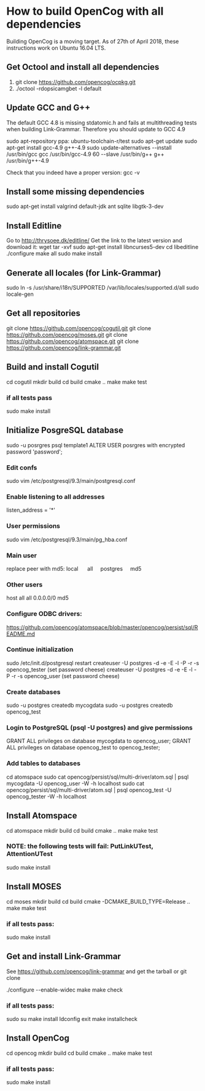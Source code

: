 # How to build OpenCog with all dependencies #

Building OpenCog is a moving target. As of 27th of April 2018, these instructions work on Ubuntu 16.04 LTS.

## Get Octool and install all dependencies

1. git clone https://github.com/opencog/ocpkg.git
2. ./octool -rdopsicamgbet -l default

## Update GCC and G++

The default GCC 4.8 is missing stdatomic.h and fails at multithreading tests when building Link-Grammar. Therefore you should update to GCC 4.9

sudo apt-repository ppa: ubuntu-toolchain-r/test
sudo apt-get update
sudo apt-get install gcc-4.9 g++-4.9
sudo update-alternatives --install /usr/bin/gcc gcc /usr/bin/gcc-4.9 60 --slave /usr/bin/g++ g++ /usr/bin/g++-4.9

Check that you indeed have a proper version: gcc -v


## Install some missing dependencies

sudo apt-get install valgrind default-jdk ant sqlite libgtk-3-dev

## Install Editline

Go to http://thrysoee.dk/editline/
Get the link to the latest version and download it: wget <link>
tar -xvf <tarball>
sudo apt-get install libncurses5-dev
cd libeditline
./configure
make all
sudo make install
  
## Generate all locales (for Link-Grammar)

sudo ln -s /usr/share/i18n/SUPPORTED /var/lib/locales/supported.d/all
sudo locale-gen

## Get all repositories
git clone https://github.com/opencog/cogutil.git
git clone https://github.com/opencog/moses.git
git clone https://github.com/opencog/atomspace.git
git clone https://github.com/opencog/link-grammar.git

## Build and install Cogutil

cd cogutil
mkdir build
cd build
cmake ..
make
make test

### if all tests pass
sudo make install

## Initialize PosgreSQL database

sudo -u posrgres psql template1
ALTER USER posrgres with encrypted password 'password';

### Edit confs
sudo vim /etc/postgresql/9.3/main/postgresql.conf

### Enable listening to all addresses
listen_address = '*'

### User permissions
sudo vim /etc/postgresql/9.3/main/pg_hba.conf

### Main user
replace peer with md5:
local      all     postgres     md5

### Other users
host all all 0.0.0.0/0 md5

### Configure ODBC drivers:

https://github.com/opencog/atomspace/blob/master/opencog/persist/sql/README.md

### Continue initialization

sudo /etc/init.d/postgresql restart
createuser -U postgres -d -e -E -l -P -r -s opencog_tester         (set password cheese)
createuser -U postgres -d -e -E -l -P -r -s opencog_user           (set password cheese)

### Create databases

sudo -u postgres createdb mycogdata
sudo -u postgres createdb opencog_test

### Login to PostgreSQL (psql -U postgres) and give permissions

GRANT ALL privileges on database mycogdata to opencog_user;
GRANT ALL privileges on database opencog_test to opencog_tester;

### Add tables to databases
cd atomspace
sudo cat opencog/persist/sql/multi-driver/atom.sql | psql mycogdata -U opencog_user -W -h localhost
sudo cat opencog/persist/sql/multi-driver/atom.sql | psql opencog_test -U opencog_tester -W -h localhost

## Install Atomspace

cd atomspace
mkdir build
cd build
cmake ..
make
make test

### NOTE: the following tests will fail: PutLinkUTest, AttentionUTest

sudo make install

## Install MOSES

cd moses
mkdir build
cd build
cmake -DCMAKE_BUILD_TYPE=Release ..
make
make test

### if all tests pass:
sudo make install

## Get and install Link-Grammar

See https://github.com/opencog/link-grammar and get the tarball or git clone

./configure --enable-widec
make
make check

### if all tests pass:
sudo su
make install
ldconfig
exit
make installcheck

## Install OpenCog

cd opencog
mkdir build
cd build
cmake ..
make
make test

### if all tests pass:
sudo make install
